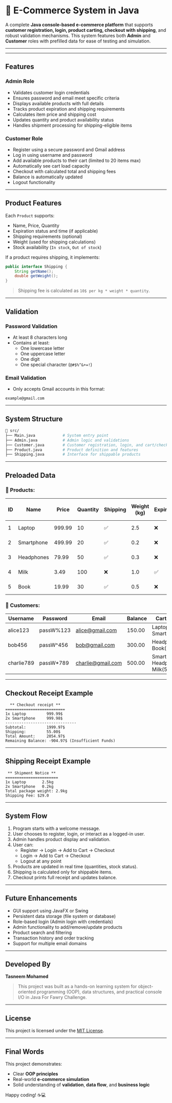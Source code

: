 
# 🛒 E-Commerce System in Java

A complete **Java console-based e-commerce platform** that supports **customer registration, login, product carting, checkout with shipping**, and robust validation mechanisms. This system features both **Admin** and **Customer** roles with prefilled data for ease of testing and simulation.

---

---

## Features

### Admin Role
- Validates customer login credentials
- Ensures password and email meet specific criteria
- Displays available products with full details
- Tracks product expiration and shipping requirements
- Calculates item price and shipping cost
- Updates quantity and product availability status
- Handles shipment processing for shipping-eligible items

### Customer Role
- Register using a secure password and Gmail address
- Log in using username and password
- Add available products to their cart (limited to 20 items max)
- Automatically see cart load capacity
- Checkout with calculated total and shipping fees
- Balance is automatically updated
- Logout functionality

---

## Product Features

Each `Product` supports:
- Name, Price, Quantity
- Expiration status and time (if applicable)
- Shipping requirements (optional)
- Weight (used for shipping calculations)
- Stock availability (`In stock`, `Out of stock`)

If a product requires shipping, it implements:

```java
public interface Shipping {
    String getName();
    double getWeight();
}
```

> Shipping fee is calculated as `10$ per kg * weight * quantity`.

---

## Validation

### Password Validation
- At least 8 characters long
- Contains at least:
  - One lowercase letter
  - One uppercase letter
  - One digit
  - One special character (`@#$%^&+=!`)

### Email Validation
- Only accepts Gmail accounts in this format:
```
example@gmail.com
```

---

## System Structure

```bash
📁 src/
├── Main.java            # System entry point
├── Admin.java           # Admin logic and validations
├── Customer.java        # Customer registration, login, and cart/checkout
├── Product.java         # Product definition and features
├── Shipping.java        # Interface for shippable products
```

---

## Preloaded Data

### 🧾 Products:
| ID | Name        | Price   | Quantity | Shipping | Weight (kg) | Expired | Days to Expire | Status       |
|----|-------------|---------|----------|----------|--------------|---------|----------------|--------------|
| 1  | Laptop      | 999.99  | 10       | ✅       | 2.5          | ❌       | 365            | In stock     |
| 2  | Smartphone  | 499.99  | 20       | ✅       | 0.2          | ❌       | 730            | In stock     |
| 3  | Headphones  | 79.99   | 50       | ✅       | 0.3          | ❌       | 0              | In stock     |
| 4  | Milk        | 3.49    | 100      | ❌       | 1.0          | ✅       | 7              | In stock     |
| 5  | Book        | 19.99   | 30       | ✅       | 0.5          | ❌       | 0              | Out of stock |

### 👥 Customers:

| Username     | Password     | Email               | Balance | Cart Content                  |
|--------------|--------------|---------------------|---------|--------------------------------|
| alice123     | passW%123    | alice@gmail.com     | 150.00  | Laptop(1), Smartphone(2)      |
| bob456       | passW^456    | bob@gmail.com       | 300.00  | Headphones(3), Book(1)        |
| charlie789   | passW*789    | charlie@gmail.com   | 500.00  | Smartphone(1), Headphones(2), Milk(5) |

---

## Checkout Receipt Example

```
  ** Checkout receipt **
==========================
1x Laptop         999.99$
2x Smartphone     999.98$
-------------------------------
Subtotal:         1999.97$
Shipping:         55.00$
Total Amount:     2054.97$
Remaining Balance: -904.97$ (Insufficient Funds)
```

---

## Shipping Receipt Example

```
 ** Shipment Notice **
=======================
1x Laptop       2.5kg
2x Smartphone   0.2kg
Total package weight: 2.9kg
Shipping Fee: $29.0
```

---

## System Flow

1. Program starts with a welcome message.
2. User chooses to register, login, or interact as a logged-in user.
3. Admin handles product display and validation.
4. User can:
   - Register → Login → Add to Cart → Checkout
   - Login → Add to Cart → Checkout
   - Logout at any point
5. Products are updated in real time (quantities, stock status).
6. Shipping is calculated only for shippable items.
7. Checkout prints full receipt and updates balance.

---

## Future Enhancements

- GUI support using JavaFX or Swing
- Persistent data storage (file system or database)
- Role-based login (Admin login with credentials)
- Admin functionality to add/remove/update products
- Product search and filtering
- Transaction history and order tracking
- Support for multiple email domains

---

## Developed By

**Tasneem Mohamed**  

> This project was built as a hands-on learning system for object-oriented programming (OOP), data structures, and practical console I/O in Java For Fawry Challenge.

---

## License

This project is licensed under the [MIT License](LICENSE).

---

## Final Words

This project demonstrates:
- Clear **OOP principles**
- Real-world **e-commerce simulation**
- Solid understanding of **validation**, **data flow**, and **business logic**

Happy coding! ☕️💻
